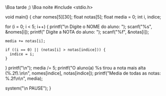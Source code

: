 \\Boa tarde ;)
\\Boa noite
#include <stdio.h>

void main() {
  char nomes[5][30];
  float notas[5];
  float media = 0;
  int i, indice;

  for (i = 0; i < 5; i++) {
    printf("\n Digite o NOME do aluno: ");
    scanf("%s", &nomes[i]);
    printf(" Digite a NOTA do aluno: ");
    scanf("%f", &notas[i]);

    media += notas[i];

    if ((i == 0) || (notas[i] > notas[indice])) {
      indice = i;
    }
  }
  printf("\n");
  media /= 5;
  printf("O aluno(a) %s tirou a nota mais alta (%.2f).\n\n", nomes[indice], notas[indice]);
  printf("Media de todas as notas: %.2f\n\n", media);
 
  system("\n PAUSE");
}

